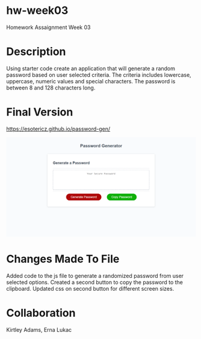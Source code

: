 # hw-week03
Homework Assaignment Week 03

# Description
Using starter code create an application that will generate a random password based on user selected criteria. The criteria includes lowercase, uppercase, numeric values and special characters. The password is between 8 and 128 characters long. 

# Final Version
https://esotericz.github.io/password-gen/

![Alt text](/assets/images/screenshot.png?raw=true "HW Week 03 Screenshot")

# Changes Made To File
Added code to the js file to generate a randomized password from user selected options. Created a second button to copy the password to the clipboard. Updated css on second button for different screen sizes.

# Collaboration
Kirtley Adams, Erna Lukac
